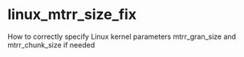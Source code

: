# linux_mtrr_size_fix
How to correctly specify Linux kernel parameters mtrr_gran_size and mtrr_chunk_size if needed
